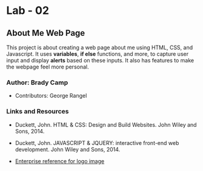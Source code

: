 # Lab - 02

## About Me Web Page

This project is about creating a web page about me using HTML, CSS, and Javascript. It uses **variables**, **if else** functions, and more, to capture user input and display **alerts** based on these inputs. It also has features to make the webpage feel more personal.

### Author: Brady Camp

- Contributors: George Rangel

### Links and Resources

- Duckett, John. HTML & CSS: Design and Build Websites. John Wiley and Sons, 2014.

- Duckett, John. JAVASCRIPT & JQUERY: interactive front-end web development. John Wiley and Sons, 2014.

- [Enterprise reference for logo image](https://www.enterprise.com/en/home.html.)
